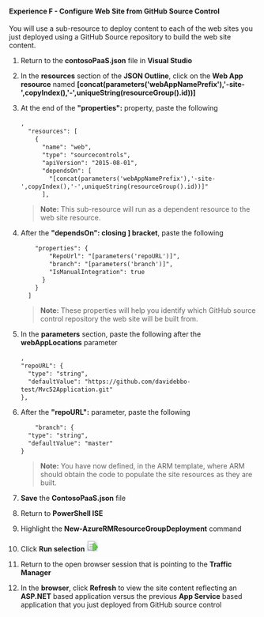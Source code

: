 #### Experience F - Configure Web Site from GitHub Source Control

You will use a sub-resource to deploy content to each of the web sites you just deployed using a GitHub Source repository to build the web site content.

1. Return to the **contosoPaaS.json** file in **Visual Studio**

1. In the **resources** section of the **JSON Outline**, click on the **Web App resource** named **[concat(parameters('webAppNamePrefix'),'-site-',copyIndex(),'-',uniqueString(resourceGroup().id))]**

1. At the end of the **"properties":** property, paste the following

    ```
	,
      "resources": [
        {
          "name": "web",
          "type": "sourcecontrols",
          "apiVersion": "2015-08-01",
		  "dependsOn": [
            "[concat(parameters('webAppNamePrefix'),'-site-',copyIndex(),'-',uniqueString(resourceGroup().id))]"
          ],
    ```

    > **Note:** This sub-resource will run as a dependent resource to the web site resource. 

1. After the **"dependsOn": closing ] bracket**, paste the following

    ```
	    "properties": {
            "RepoUrl": "[parameters('repoURL')]",
            "branch": "[parameters('branch')]",
            "IsManualIntegration": true
          }
        }
      ]
    ```
	
    > **Note:** These properties will help you identify which GitHub source control repository the web site will be built from.

1. In the **parameters** section, paste the following after the **webAppLocations** parameter

    ```
	,
    "repoURL": {
      "type": "string",
      "defaultValue": "https://github.com/davidebbo-test/Mvc52Application.git"
    },
    ```

1. After the **"repoURL":** parameter, paste the following

    ```
	    "branch": {
      "type": "string",
      "defaultValue": "master"
    }
    ```
	
    > **Note:** You have now defined, in the ARM template, where ARM should obtain the code to populate the site resources as they are built. 

1. **Save** the **ContosoPaaS.json** file

1. Return to **PowerShell ISE**

1. Highlight the **New-AzureRMResourceGroupDeployment** command

1. Click **Run selection** ![image](imgs/runselection.png)

1. Return to the open browser session that is pointing to the **Traffic Manager**

1. In the **browser**, click **Refresh** to view the site content reflecting an **ASP.NET** based application versus the previous **App Service** based application that you just deployed from GitHub source control